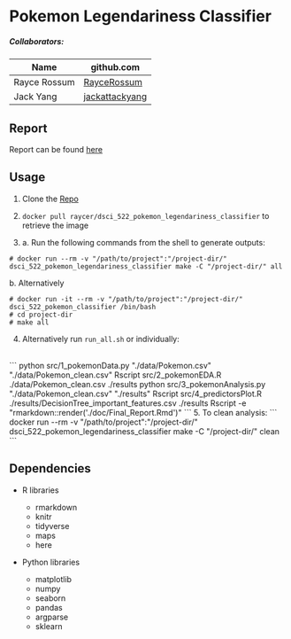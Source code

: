 # Pokemon Legendariness Classifier

##### Collaborators:

|Name|github.com|
|----|----------|
|Rayce Rossum|[RayceRossum](https://github.com/RayceRossum) |
|Jack Yang| [jackattackyang](https://github.com/jackattackyang) |

## Report
Report can be found [here](docs/Final_Report.md)

## Usage

1. Clone the [Repo](https://github.com/UBC-MDS/DSCI_522_Pokemon_Legendariness_Classifier)

2. ```docker pull raycer/dsci_522_pokemon_legendariness_classifier``` to retrieve the image

3. a. Run the following commands from the shell to generate outputs:
```
# docker run --rm -v "/path/to/project":"/project-dir/" dsci_522_pokemon_legendariness_classifier make -C "/project-dir/" all
```
b. Alternatively

```# docker run -it --rm -v "/path/to/project":"/project-dir/" dsci_522_pokemon_classifier /bin/bash```<br/>
```# cd project-dir```<br/>
```# make all```

4. Alternatively run `run_all.sh` or individually:
<br/>
```
python src/1_pokemonData.py "./data/Pokemon.csv" "./data/Pokemon_clean.csv"
Rscript src/2_pokemonEDA.R ./data/Pokemon_clean.csv ./results
python src/3_pokemonAnalysis.py "./data/Pokemon_clean.csv" "./results"
Rscript src/4_predictorsPlot.R ./results/DecisionTree_important_features.csv ./results
Rscript -e "rmarkdown::render('./doc/Final_Report.Rmd')"
```
5. To clean analysis:
```
docker run --rm -v "/path/to/project":"/project-dir/" dsci_522_pokemon_legendariness_classifier make -C "/project-dir/" clean
```


## Dependencies

- R libraries
  - rmarkdown
  - knitr
  - tidyverse
  - maps
  - here

- Python libraries
  - matplotlib
  - numpy
  - seaborn
  - pandas
  - argparse
  - sklearn
